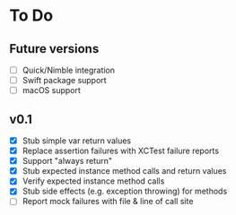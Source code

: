 # To Do

## Future versions
- [ ] Quick/Nimble integration
- [ ] Swift package support
- [ ] macOS support

## v0.1
- [x] Stub simple var return values
- [x] Replace assertion failures with XCTest failure reports
- [x] Support "always return"
- [x] Stub expected instance method calls and return values
- [x] Verify expected instance method calls
- [x] Stub side effects (e.g. exception throwing) for methods
- [ ] Report mock failures with file & line of call site
